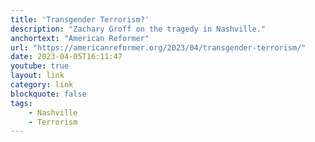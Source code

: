 ```yaml
---
title: 'Transgender Terrorism?'
description: "Zachary Groff on the tragedy in Nashville."
anchortext: "American Reformer"
url: "https://americanreformer.org/2023/04/transgender-terrorism/"
date: 2023-04-05T16:11:47
youtube: true
layout: link
category: link
blockquote: false
tags:
    - Nashville
    - Terrorism
---
```


